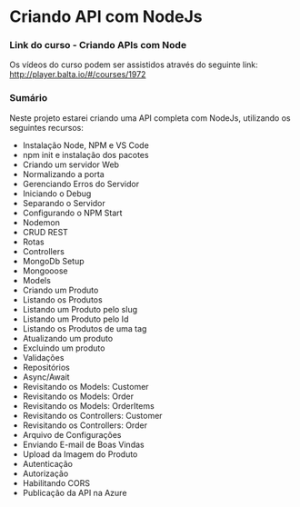 # Criando API com NodeJs

### Link do curso - Criando APIs com Node
Os vídeos do curso podem ser assistidos através do seguinte link: http://player.balta.io/#/courses/1972

### Sumário
Neste projeto estarei criando uma API completa com NodeJs, utilizando os seguintes recursos:

* Instalação Node, NPM e VS Code
* npm init e instalação dos pacotes
* Criando um servidor Web
* Normalizando a porta
* Gerenciando Erros do Servidor
* Iniciando o Debug
* Separando o Servidor
* Configurando o NPM Start
* Nodemon
* CRUD REST
* Rotas
* Controllers
* MongoDb Setup
* Mongooose
* Models
* Criando um Produto
* Listando os Produtos
* Listando um Produto pelo slug
* Listando um Produto pelo Id
* Listando os Produtos de uma tag
* Atualizando um produto
* Excluindo um produto
* Validações
* Repositórios
* Async/Await
* Revisitando os Models: Customer
* Revisitando os Models: Order
* Revisitando os Models: OrderItems
* Revisitando os Controllers: Customer
* Revisitando os Controllers: Order
* Arquivo de Configurações
* Enviando E-mail de Boas Vindas
* Upload da Imagem do Produto
* Autenticação
* Autorização
* Habilitando CORS
* Publicação da API na Azure
